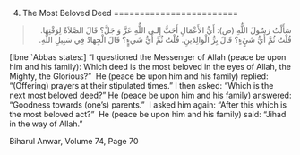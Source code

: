 4. The Most Beloved Deed
========================

<blockquote dir="rtl">
  <p>
سَأَلْتُ رَسُولَ اللٌّهِ (ص): أَيُّ الأَعْمَالِ أَحَبُّ إِلـى اللٌّهِ
عَزَّ وَ جَلَّ؟ قَالَ الصَّلاَةُ لِوَقْتِهَا. قُلْتُ ثُمَّ أَيُّ
شَيْ‏ٍءٍ؟ قَالَ بِرُّ الْوَالِدَينِ. قُلْتُ ثُمَّ أَيُّ شَيء‏ٍٍ؟ قَالَ
الْجِهَادُ فِي سَبِيلِ اللٌّهِ.‏
  </p>
</blockquote>

[Ibne \`Abbas states:] “I questioned the Messenger of Allah (peace be
upon him and his family): Which deed is the most beloved in the eyes of
Allah, the Mighty, the Glorious?”  He (peace be upon him and his family)
replied: “(Offering) prayers at their stipulated times.” I then asked:
“Which is the next most beloved deed?” He (peace be upon him and his
family) answered: “Goodness towards (one’s) parents.”  I asked him
again: “After this which is the most beloved act?”  He (peace be upon
him and his family) said: “Jihad in the way of Allah.”

Biharul Anwar, Volume 74, Page 70  
  


